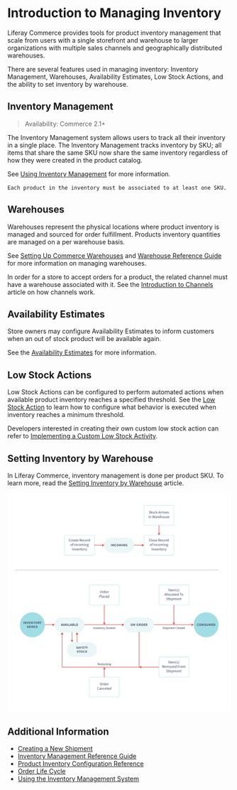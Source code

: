 # Introduction to Managing Inventory

Liferay Commerce provides tools for product inventory management that scale from users with a single storefront and warehouse to larger organizations with multiple sales channels and geographically distributed warehouses.

There are several features used in managing inventory: Inventory Management, Warehouses, Availability Estimates, Low Stock Actions, and the ability to set inventory by warehouse.

## Inventory Management

> Availability: Commerce 2.1+

The Inventory Management system allows users to track all their inventory in a single place. The Inventory Management tracks inventory by SKU; all items that share the same SKU now share the same inventory regardless of how they were created in the product catalog.

See [Using Inventory Management](./using-the-inventory-management-system.md) for more information.

```{important}
Each product in the inventory must be associated to at least one SKU.
```

## Warehouses

Warehouses represent the physical locations where product inventory is managed and sourced for order fulfillment. Products inventory quantities are managed on a per warehouse basis.

See [Setting Up Commerce Warehouses](./setting-up-commerce-warehouses.md) and [Warehouse Reference Guide](./warehouse-reference-guide.md) for more information on managing warehouses.

In order for a store to accept orders for a product, the related channel must have a warehouse associated with it. See the [Introduction to Channels](../store-management/channels/introduction-to-channels.md) article on how channels work.

## Availability Estimates

Store owners may configure Availability Estimates to inform customers when an out of stock product will be available again.

See the [Availability Estimates](./availability-estimates.md) for more information.

## Low Stock Actions

Low Stock Actions can be configured to perform automated actions when available product inventory reaches a specified threshold. See the [Low Stock Action](./low-stock-action.md) to learn how to configure what behavior is executed when inventory reaches a minimum threshold.

Developers interested in creating their own custom low stock action can refer to [Implementing a Custom Low Stock Activity](../developer-guide/managing-inventory/implementing-a-custom-low-stock-activity.md).

## Setting Inventory by Warehouse

In Liferay Commerce, inventory management is done per product SKU. To learn more, read the [Setting Inventory by Warehouse](./setting-inventory-by-warehouse.md) article.

![Inventory life cycle](./introduction-to-managing-inventory/images/01.png)

## Additional Information

* [Creating a New Shipment](../order-management/shipments/creating-a-shipment.md)
* [Inventory Management Reference Guide](./inventory-management-reference-guide.md)
* [Product Inventory Configuration Reference](./product-inventory-configuration-reference.md)
* [Order Life Cycle](../order-management/orders/order-life-cycle.md)
* [Using the Inventory Management System](./using-the-inventory-management-system.md)
